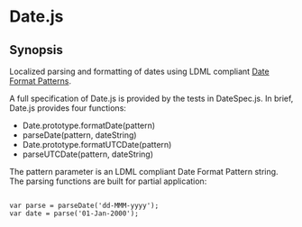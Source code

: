 # Date.js
## Synopsis
Localized parsing and formatting of dates using LDML compliant <a href="http://unicode.org/reports/tr35/tr35-dates.html" target="_blank">Date Format Patterns</a>.
<p>A full specification of Date.js is provided by the tests in DateSpec.js.  In brief, Date.js provides four functions:</p>

<ul>
<li>Date.prototype.formatDate(pattern)</li>
<li>parseDate(pattern, dateString)</li>
<li>Date.prototype.formatUTCDate(pattern)</li>
<li>parseUTCDate(pattern, dateString)</li>
</ul>
The pattern parameter is an LDML compliant Date Format Pattern string.  The parsing functions are built for partial application:

<pre><code>
var parse = parseDate('dd-MMM-yyyy');
var date = parse('01-Jan-2000');
</code></pre>

